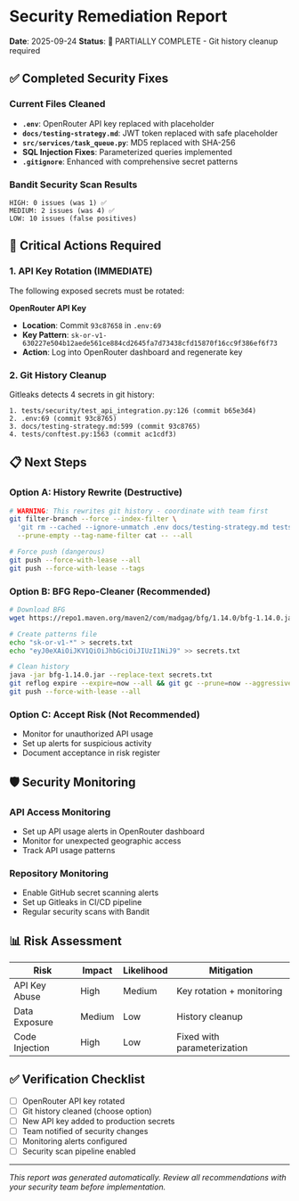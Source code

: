 # Security Remediation Report

**Date**: 2025-09-24
**Status**: 🔶 PARTIALLY COMPLETE - Git history cleanup required

## ✅ Completed Security Fixes

### Current Files Cleaned
- **`.env`**: OpenRouter API key replaced with placeholder
- **`docs/testing-strategy.md`**: JWT token replaced with safe placeholder
- **`src/services/task_queue.py`**: MD5 replaced with SHA-256
- **SQL Injection Fixes**: Parameterized queries implemented
- **`.gitignore`**: Enhanced with comprehensive secret patterns

### Bandit Security Scan Results
```
HIGH: 0 issues (was 1) ✅
MEDIUM: 2 issues (was 4) ✅
LOW: 10 issues (false positives)
```

## 🚨 Critical Actions Required

### 1. API Key Rotation (IMMEDIATE)
The following exposed secrets must be rotated:

**OpenRouter API Key**
- **Location**: Commit `93c87658` in `.env:69`
- **Key Pattern**: `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`
- **Action**: Log into OpenRouter dashboard and regenerate key

### 2. Git History Cleanup
Gitleaks detects 4 secrets in git history:

```
1. tests/security/test_api_integration.py:126 (commit b65e3d4)
2. .env:69 (commit 93c8765)
3. docs/testing-strategy.md:599 (commit 93c8765)
4. tests/conftest.py:1563 (commit ac1cdf3)
```

## 📋 Next Steps

### Option A: History Rewrite (Destructive)
```bash
# WARNING: This rewrites git history - coordinate with team first
git filter-branch --force --index-filter \
  'git rm --cached --ignore-unmatch .env docs/testing-strategy.md tests/conftest.py tests/security/test_api_integration.py' \
  --prune-empty --tag-name-filter cat -- --all

# Force push (dangerous)
git push --force-with-lease --all
git push --force-with-lease --tags
```

### Option B: BFG Repo-Cleaner (Recommended)
```bash
# Download BFG
wget https://repo1.maven.org/maven2/com/madgag/bfg/1.14.0/bfg-1.14.0.jar

# Create patterns file
echo "sk-or-v1-*" > secrets.txt
echo "eyJ0eXAiOiJKV1QiOiJhbGciOiJIUzI1NiJ9" >> secrets.txt

# Clean history
java -jar bfg-1.14.0.jar --replace-text secrets.txt
git reflog expire --expire=now --all && git gc --prune=now --aggressive
git push --force-with-lease --all
```

### Option C: Accept Risk (Not Recommended)
- Monitor for unauthorized API usage
- Set up alerts for suspicious activity
- Document acceptance in risk register

## 🛡️ Security Monitoring

### API Access Monitoring
- Set up API usage alerts in OpenRouter dashboard
- Monitor for unexpected geographic access
- Track API usage patterns

### Repository Monitoring
- Enable GitHub secret scanning alerts
- Set up Gitleaks in CI/CD pipeline
- Regular security scans with Bandit

## 📊 Risk Assessment

| Risk | Impact | Likelihood | Mitigation |
|------|--------|------------|------------|
| API Key Abuse | High | Medium | Key rotation + monitoring |
| Data Exposure | Medium | Low | History cleanup |
| Code Injection | High | Low | Fixed with parameterization |

## ✅ Verification Checklist

- [ ] OpenRouter API key rotated
- [ ] Git history cleaned (choose option)
- [ ] New API key added to production secrets
- [ ] Team notified of security changes
- [ ] Monitoring alerts configured
- [ ] Security scan pipeline enabled

---
*This report was generated automatically. Review all recommendations with your security team before implementation.*